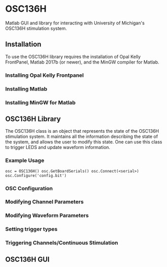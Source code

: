 # OSC136H
Matlab GUI and library for interacting with University of Michigan's OSC136H stimulation system.

## Installation
To use the OSC136H library requires the installation of Opal Kelly FrontPanel, Matlab 2017b (or newer), and the MinGW compiler for Matlab.

### Installing Opal Kelly Frontpanel

### Installing Matlab

### Installing MinGW for Matlab

## OSC136H Library
The OSC136H class is an object that represents the state of the OSC136H stimulation system. It maintains all the information describing the state of the system, and allows the user to modify this state. One can use this class to trigger LEDS and update waveform information.

### Example Usage
`osc = OSC136H()
osc.GetBoardSerials()
osc.Connect(<serial>)
osc.Configure('config.bit')
`
### OSC Configuration

### Modifying Channel Parameters

### Modifying Waveform Parameters

### Setting trigger types

### Triggering Channels/Continuous Stimulation

## OSC136H GUI
